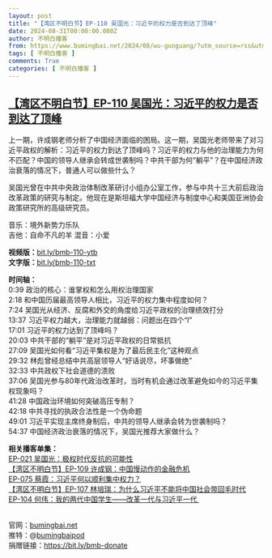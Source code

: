 ```yaml
---
layout: post
title: "【湾区不明白节】EP-110 吴国光：习近平的权力是否到达了顶峰"
date: 2024-08-31T00:00:00.000Z
author: 不明白播客
from: https://www.bumingbai.net/2024/08/wu-guoguang/?utm_source=rss&utm_medium=rss&utm_campaign=wu-guoguang
tags: [ 不明白播客 ]
comments: True
categories: [ 不明白播客 ]
---
```

<!--1725062400000-->
[【湾区不明白节】EP-110 吴国光：习近平的权力是否到达了顶峰](https://www.bumingbai.net/2024/08/wu-guoguang/?utm_source=rss&utm_medium=rss&utm_campaign=wu-guoguang)
------

<div>
<div id="buzzsprout-player-15670431"></div><script src="https://www.buzzsprout.com/1982525/15670431-.js?container_id=buzzsprout-player-15670431&#038;player=small" type="text/javascript" charset="utf-8"></script><p>上一期，许成钢老师分析了中国经济面临的困局。这一期，吴国光老师带来了对习近平政权的解析：习近平的权力到达了顶峰吗？习近平的权力与他的治理能力为何不匹配？中国的领导人继承会转成世袭制吗？中共干部为何“躺平”？​​在中国经济政治衰落的情况下，普通人可以做些什么？</p><p>吴国光曾在中共中央政治体制改革研讨小组办公室工作，参与中共十三大前后政治改革政策的研究与制定。他现在是斯坦福大学中国经济与制度中心和美国亚洲协会政策研究所的高级研究员。</p><p>音乐：境外新势力乐队 &nbsp;<br>吉他：自命不凡的羊 混音：小爱</p><p><strong>视频版：</strong><a href="http://bit.ly/bmb-110-ytb" rel="noreferrer noopener" target="_blank">bit.ly/bmb-110-ytb</a><br><strong>文字版：</strong><a href="http://bit.ly/bmb-110-txt" rel="noreferrer noopener" target="_blank">bit.ly/bmb-110-txt</a></p><p><strong>时间轴：<br></strong>0:39 政治的核心：谁掌权和怎么用权治理国家<br>2:18 和中国历届最高领导人相比，习近平的权力集中程度如何？<br>7:24 吴国光从经济、反腐和外交的角度给习近平政权的治理绩效打分<br>13:37 习近平权力越大，治理能力就越弱：问题出在四个“I”<br>17:01 习近平的权力达到了顶峰吗？<br>20:03 中共干部的“躺平”是对习近平政权的日常抵抗<br>27:09 吴国光如何看“习近平集权是为了最后民主化”这种观点<br>29:32 林彪曾经总结中共高层领导人“好话说尽，坏事做绝”<br>32:33 中共政权下社会道德的溃败<br>37:06 吴国光参与80年代政治改革时，当时有机会通过改革避免如今的习近平集权现象吗？<br>41:28 中国政治环境如何突破高压专制？<br>42:18 中共寻找的执政合法性是一个伪命题<br>49:01 习近平实现主席终身制后，中共的领导人继承会转为世袭制吗？<br>54:37 中国经济政治衰落的情况下，吴国光推荐大家做什么？</p><p><strong>相关播客单集：<br></strong><a href="https://www.bumingbai.net/2022/10/ep-021-wu-guoguang/" rel="noreferrer noopener" target="_blank">EP-021 吴国光：极权时代反抗的可能性</a><br><a href="https://www.bumingbai.net/2024/08/xu-chenggang/" rel="noreferrer noopener" target="_blank">【湾区不明白节】EP-109 许成钢：中国慢动作的金融危机</a><br><a href="https://www.bumingbai.net/2023/12/ep-075-cai-xia-on-xi-jinping/" rel="noreferrer noopener" target="_blank">EP-075 蔡霞：习近平何以顺利集中权力？</a><br><a href="https://www.bumingbai.net/2024/08/perry-link/" rel="noreferrer noopener" target="_blank">【湾区不明白节】EP-107 林培瑞：为什么习近平不能将中国社会带回毛时代</a><br><a href="https://www.bumingbai.net/2024/07/peter-hessler/" rel="noreferrer noopener" target="_blank">EP-104 何伟：我的两代中国学生——改革一代与习近平一代&nbsp;</a></p><p><br>官网：<a href="https://www.bumingbai.net/" rel="noreferrer noopener" target="_blank">bumingbai.net</a><br>推特：@<a href="https://twitter.com/bumingbaipod" rel="noreferrer noopener" target="_blank">bumingbaipod</a><br>捐赠链接：<a href="https://bit.ly/bmb-donate" rel="noreferrer noopener" target="_blank">https://bit.ly/bmb-donate</a></p>
</div>
